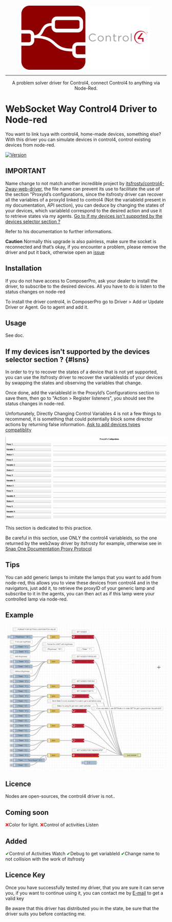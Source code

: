 
<p align="center">
  <img src="./images/node-red-vector-logo.svg" alt="Node-Red Control4" width="200"/>
  <img src="./images/control4-vector-logo.svg" alt="Control4" width="200"/>
</p>

---

<p align="center">A problem solver driver for Control4, connect Control4 to anything via Node-Red.</p>





# WebSocket Way Control4 Driver to Node-red

You want to link tuya with control4, home-made devices, something else? With this driver you can simulate devices in control4, control existing devices from node-red.


[![Version](https://img.shields.io/badge/version-1.0.3.3-green.svg)](https://github.com/CdriFry/C4_WS2NR/releases/tag/V1.0.3.3)

## IMPORTANT

Name change to not match another incredible project by [itsfrosty/control4-2way-web-driver](https://github.com/itsfrosty/control4-2way-web-driver), the file name can prevent its use to facilitate the use of the section "ProxyId’s configurations, since the itsfrosty driver can recover all the variables of a proxyId linked to control4 (Not the variableId present in my documentation, API section), you can deduce by changing the states of your devices, which variableId correspond to the desired action and use it to retrieve states via my agents. [Go to If my devices isn't supported by the devices selector section ?](#Isns)

Refer to his documentation to further informations. 

**Caution**
Normally this upgrade is also painless, make sure the socket is reconnected and that’s okay, if you encounter a problem, please remove the driver and put it back, otherwise open an [issue](https://github.com/CdriFry/C4_WS2NR/issues)

## Installation

If you do not have access to ComposerPro, ask your dealer to install the driver, to subscribe to the desired devices. All you have to do is listen to the status changes on node-red

To install the driver control4, in ComposerPro go to Driver > Add or Update Driver or Agent.
Go to agent and add it.

## Usage

See doc.

## If my devices isn't supported by the devices selector section ? {#Isns}

In order to try to recover the states of a device that is not yet supported, you can use the itsfrosty driver to recover the variablesIds of your devices by swapping the states and observing the variables that change.

Once done, add the variablesId in the ProxyId’s Configurations section to save them, then go to "Action > Register listeners", you should see the status changes in node-red.

Unfortunately, Directly Changing Control Variables 4 is not a few things to recommend, it is something that could potentially block some director actions by returning false information. [Ask to add devices types compatiblity](https://github.com/CdriFry/C4_WS2NR/issues)

<p align="center">
  <img src="./images/Var-Sec-driv.png" alt="Section configuration custom proxyid" width="750"/>
</p>
  This section is dedicated to this practice.
  
  Be careful in this section, use ONLY the control4 variableids, so the one returned by the web2way driver by itsfrosty for example, otherwise see in  [Snap One Documentation Proxy Protocol](https://snap-one.github.io/docs-driverworks-proxyprotocol/)

## Tips

You can add generic lamps to imitate the lamps that you want to add from node-red, this allows you to view these devices from control4 and in the navigators, just add it, to retrieve the proxyID of your generic lamp and subscribe to it in the agents, you can then act as if this lamp were your controlled lamp via node-red.

## Example

<p align="center">
  <img src="./images/examplenodes.png" alt="Examplenodes" width="900"/>
</p>

## Licence

Nodes are open-sources, the control4 driver is not..

## Coming soon

<span style="color:red;">&#10060;</span>Color for light.
<span style="color:red;">&#10060;</span>Control of activities Listen


## Added

<span style="color:green;">&#10004;</span>Control of Activities Watch
<span style="color:green;">&#10004;</span>Debug to get variableId
<span style="color:green;">&#10004;</span>Change name to not collision with the work of itsfrosty


## Licence Key

Once you have successfully tested my driver, that you are sure it can serve you, if you want to continue using it, you can contact me by [E-mail](mailto:cedric@soundimage.be) to get a valid key

Be aware that this driver has distributed you in the state, be sure that the driver suits you before contacting me.
